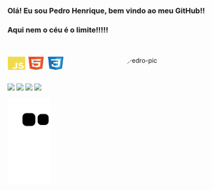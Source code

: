 ### Olá! Eu sou Pedro Henrique, bem vindo ao meu GitHub!!
### Aqui nem o céu é o limite!!!!!
<br>

<div style="display: inline_block"><br>
  <img align="center" alt="Rafa-Js" height="30" width="40" src="https://raw.githubusercontent.com/devicons/devicon/master/icons/javascript/javascript-plain.svg">
  <img align="center" alt="Pedro-HTML" height="30" width="40" src="https://raw.githubusercontent.com/devicons/devicon/master/icons/html5/html5-original.svg">
  <img align="center" alt="Pedro-CSS" height="30" width="40" src="https://raw.githubusercontent.com/devicons/devicon/master/icons/css3/css3-original.svg">
  <img align="right" alt="Pedro-pic" height="160" width="250" style="border-radius:50px;" src="https://media0.giphy.com/media/qgQUggAC3Pfv687qPC/giphy.gif?cid=790b7611c6518eb7f5087206a952bf1d886039a619713475&rid=giphy.gif&ct=g">
</div>

##

<div> 
  <a href="https://www.instagram.com/pedrohkfaria/" target="_blank"><img src="https://img.shields.io/badge/-Instagram-%23E4405F?style=for-the-badge&logo=instagram&logoColor=white" target="_blank"></a>
 <a href="https://discord.gg/Pedro007#7839" target="_blank"><img src="https://img.shields.io/badge/Discord-7289DA?style=for-the-badge&logo=discord&logoColor=white" target="_blank"></a> 
 <a href="https://www.facebook.com/pedrohenrique.kaufmann.3/" target="_blank"><img src="https://img.shields.io/badge/Facebook-1877F2?style=for-the-badge&logo=facebook&logoColor=white" target="_blank"></a> 
  <a href = "mailto:pedrohkfaria@gmail.com?subject=Ol%C3%A1%2C%20eu%20sou%20Pedro%20Henrique&body=Ol%C3%A1%2C%20tudo%20bem%3F%20Caso%20queira%20entrar%20em%20contato%20comigo%20estou%20a%20disposi%C3%A7%C3%A3o"><img src="https://img.shields.io/badge/Gmail-D14836?style=for-the-badge&logo=gmail&logoColor=white" target="_blank"></a>
  
  ![snake gif](https://github.com/pedrohkf/pedrohkf/blob/output/github-contribution-grid-snake.svg)
  
  <div>
  
